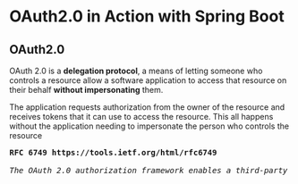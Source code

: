 # OAuth2.0 in Action with Spring Boot 
## OAuth2.0
OAuth 2.0 is a <b>delegation protocol</b>, a means of letting someone who controls a resource allow a software application to access that resource on their behalf <b>without impersonating</b> them. 

The application requests authorization from the owner of the resource and receives tokens that it can use to access the resource. This all happens without the application needing to impersonate the person who controls the resource

<pre>
<b>RFC 6749 https://tools.ietf.org/html/rfc6749</b>
<i>
The OAuth 2.0 authorization framework enables a third-party application to obtain limited access to an HTTP service, either on behalf of a resource owner by orchestrating an approval interaction between the resource owner and the HTTP service, or by allowing the third-party application to obtain access on its own behalf.
</i></pre>
